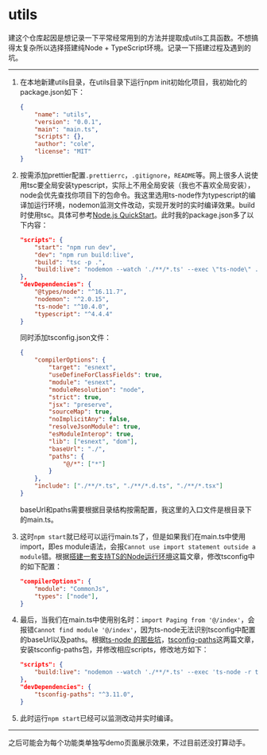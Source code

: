# utils

建这个仓库起因是想记录一下平常经常用到的方法并提取成utils工具函数。不想搞得太复杂所以选择搭建纯Node + TypeScript环境。记录一下搭建过程及遇到的坑。

***

1. 在本地新建utils目录，在utils目录下运行npm init初始化项目，我初始化的 package.json如下：

   ```json
   {
       "name": "utils",
       "version": "0.0.1",
       "main": "main.ts",
       "scripts": {},
       "author": "cole",
       "license": "MIT"
   }
   ```

2. 按需添加prettier配置```.prettierrc```，```.gitignore```，```README```等。网上很多人说使用tsc要全局安装typescript，实际上不用全局安装（我也不喜欢全局安装），node会优先查找你项目下的包命令。我这里选用ts-node作为typescript的编译加运行环境，nodemon监测文件改动，实现开发时的实时编译效果。build时使用tsc。具体可参考[Node.js QuickStart](https://basarat.gitbook.io/typescript/nodejs)。此时我的package.json多了以下内容：

   ```json
   "scripts": {
       "start": "npm run dev",
       "dev": "npm run build:live",
       "build": "tsc -p .",
       "build:live": "nodemon --watch './**/*.ts' --exec \"ts-node\" ./main.ts"
   },
   "devDependencies": {
       "@types/node": "^16.11.7",
       "nodemon": "^2.0.15",
       "ts-node": "^10.4.0",
       "typescript": "^4.4.4"
   }
   ```

   同时添加tsconfig.json文件：

   ```json
   {
       "compilerOptions": {
           "target": "esnext",
           "useDefineForClassFields": true,
           "module": "esnext",
           "moduleResolution": "node",
           "strict": true,
           "jsx": "preserve",
           "sourceMap": true,
           "noImplicitAny": false,
           "resolveJsonModule": true,
           "esModuleInterop": true,
           "lib": ["esnext", "dom"],
           "baseUrl": "./",
           "paths": {
               "@/*": ["*"]
           }
       },
       "include": ["./**/*.ts", "./**/*.d.ts", "./**/*.tsx"]
   }
   ```

   baseUrl和paths需要根据目录结构按需配置，我这里的入口文件是根目录下的main.ts。

3. 这时```npm start```就已经可以运行main.ts了，但是如果我们在main.ts中使用import，即es module语法，会报```Cannot use import statement outside a module```错。根据[搭建一套支持TS的Node运行环境](https://www.jianshu.com/p/0d106171c1e9)这篇文章，修改tsconfig中的如下配置：

   ```json
   "compilerOptions": {
       "module": "CommonJs",
       "types": ["node"],
   }
   ```

4. 最后，当我们在main.ts中使用别名时：```import Paging from '@/index'```，会报错```Cannot find module '@/index'```，因为ts-node无法识别tsconfig中配置的baseUrl以及paths。根据[ts-node 的那些坑](https://zhuanlan.zhihu.com/p/270592378)，[tsconfig-paths](https://www.npmjs.com/package/tsconfig-paths)这两篇文章，安装tsconfig-paths包，并修改相应scripts，修改地方如下：

   ```json
   "scripts": {
       "build:live": "nodemon --watch './**/*.ts' --exec 'ts-node -r tsconfig-paths/register' main.ts"
   },
   "devDependencies": {
       "tsconfig-paths": "^3.11.0",
   }
   ```

5. 此时运行```npm start```已经可以监测改动并实时编译。

***

   之后可能会为每个功能类单独写demo页面展示效果，不过目前还没打算动手。

